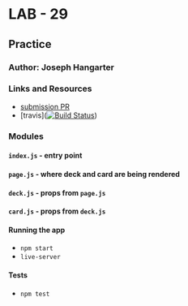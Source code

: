 # LAB - 29

## Practice

### Author: Joseph Hangarter

### Links and Resources
* [submission PR]()
* [travis]([![Build Status](https://travis-ci.com/401-advanced-javascriptnights-joseph/lab-29-practice.svg?branch=master)](https://travis-ci.com/401-advanced-javascriptnights-joseph/lab-29-practice))

### Modules
#### `index.js` - entry point
#### `page.js` - where deck and card are being rendered
#### `deck.js` - props from `page.js`
#### `card.js` - props from `deck.js`

#### Running the app
* `npm start`
* `live-server`
  
#### Tests
* `npm test`



